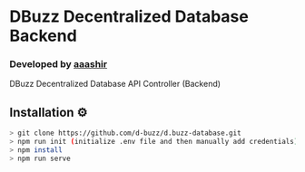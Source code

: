 # DBuzz Decentralized Database Backend
### Developed by **[aaashir](https://github.com/aaashir)**

DBuzz Decentralized Database API Controller (Backend)

## Installation ⚙
```bash
> git clone https://github.com/d-buzz/d.buzz-database.git
> npm run init (initialize .env file and then manually add credentials)
> npm install
> npm run serve
```
